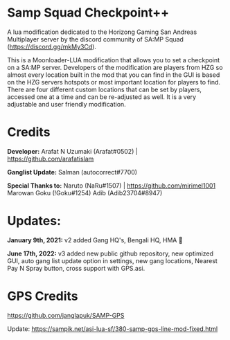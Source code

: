 # Samp Squad Checkpoint++
A lua modification dedicated to the Horizong Gaming San Andreas Multiplayer server by the discord community of SA:MP Squad (https://discord.gg/mkMy3Cd).

This is a Moonloader-LUA modification that allows you to set a checkpoint on a SA:MP server. Developers of the modification are players from HZG so almost every location built in the mod that you can find in the GUI is based on the HZG servers hotspots or most important location for players to find. There are four different custom locations that can be set by players, accessed one at a time and can be re-adjusted as well. It is a very adjustable and user friendly modification.

# Credits
**Developer:**
Arafat N Uzumaki (Arafat#0502) | https://github.com/arafatislam

**Ganglist Update:**
Salman (autocorrect#7700)

**Special Thanks to:**
Naruto (NaRu#1507) | https://github.com/mirimel1001
Marowan Goku (!Goku#1254)
Adib (Adib23704#8947)

# Updates:
**January 9th, 2021:** v2 added Gang HQ's, Bengali HQ, HMA :eyes:

**June 17th, 2022:** v3 added new public github repository, new optimized GUI, auto gang list update option in settings, new gang locations, Nearest Pay N Spray button, cross support with GPS.asi.

# GPS Credits
https://github.com/janglapuk/SAMP-GPS

Update: https://sampik.net/asi-lua-sf/380-samp-gps-line-mod-fixed.html
